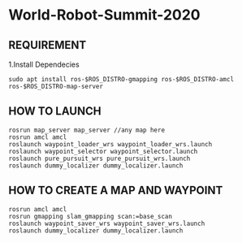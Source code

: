 # World-Robot-Summit-2020

## REQUIREMENT
1.Install Dependecies
```
sudo apt install ros-$ROS_DISTRO-gmapping ros-$ROS_DISTRO-amcl ros-$ROS_DISTRO-map-server 
```

## HOW TO LAUNCH 
```
rosrun map_server map_server //any map here
rosrun amcl amcl 
roslaunch waypoint_loader_wrs waypoint_loader_wrs.launch
roslaunch waypoint_selector waypoint_selector.launch
roslaunch pure_pursuit_wrs pure_pursuit_wrs.launch
roslaunch dummy_localizer dummy_localizer.launch 
```

## HOW TO CREATE A MAP AND WAYPOINT
```
rosrun amcl amcl
rosrun gmapping slam_gmapping scan:=base_scan
roslaunch waypoint_saver_wrs waypoint_saver_wrs.launch
roslaunch dummy_localizer dummy_localizer.launch 
```
